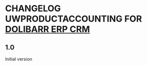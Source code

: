 # CHANGELOG UWPRODUCTACCOUNTING FOR [DOLIBARR ERP CRM](https://www.dolibarr.org)

## 1.0

Initial version
